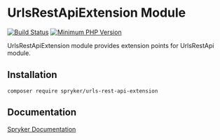 # UrlsRestApiExtension Module
[![Build Status](https://travis-ci.org/spryker/urls-rest-api-extension.svg)](https://travis-ci.org/spryker/urls-rest-api-extension)
[![Minimum PHP Version](https://img.shields.io/badge/php-%3E%3D%207.3-8892BF.svg)](https://php.net/)

UrlsRestApiExtension module provides extension points for UrlsRestApi module.

## Installation

```
composer require spryker/urls-rest-api-extension
```

## Documentation

[Spryker Documentation](https://academy.spryker.com/developing_with_spryker/module_guide/modules.html)
